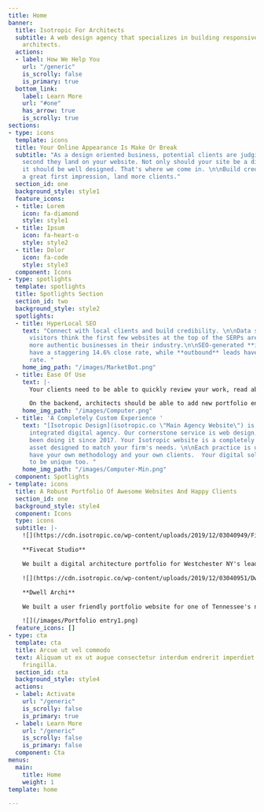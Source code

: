 ```yaml
---
title: Home
banner:
  title: Isotropic For Architects
  subtitle: A web design agency that specializes in building responsive websites for
    architects.
  actions:
  - label: How We Help You
    url: "/generic"
    is_scrolly: false
    is_primary: true
  bottom_link:
    label: Learn More
    url: "#one"
    has_arrow: true
    is_scrolly: true
sections:
- type: icons
  template: icons
  title: Your Online Appearance Is Make Or Break
  subtitle: "As a design oriented business, potential clients are judging from the
    second they land on your website. Not only should your site be a digital portfolio,
    it should be well designed. That's where we come in. \n\nBuild credibility, make
    a great first impression, land more clients."
  section_id: one
  background_style: style1
  feature_icons:
  - title: Lorem
    icon: fa-diamond
    style: style1
  - title: Ipsum
    icon: fa-heart-o
    style: style2
  - title: Dolor
    icon: fa-code
    style: style3
  component: Icons
- type: spotlights
  template: spotlights
  title: Spotlights Section
  section_id: two
  background_style: style2
  spotlights:
  - title: HyperLocal SEO
    text: "Connect with local clients and build credibility. \n\nData shows that web
      visitors think the first few websites at the top of the SERPs are amongst the
      more authentic businesses in their industry.\n\nSEO-generated **inbound** leads
      have a staggering 14.6% close rate, while **outbound** leads have a 1.7% close
      rate. "
    home_img_path: "/images/MarketBot.png"
  - title: Ease Of Use
    text: |-
      Your clients need to be able to quickly review your work, read about your firm and contact you for more information. Our sites do that by leveraging simplicity and good design.

      On the backend, architects should be able to add new portfolio entries, publish blog posts and change page text by themselves. We build our sites on a Wordpress CMS and design the backend to be as user friendly as the frontend.
    home_img_path: "/images/Computer.png"
  - title: 'A Completely Custom Experience '
    text: "[Isotropic Design](isotropic.co \"Main Agency Website\") is a vertically
      integrated digital agency. Our cornerstone service is web design, and we've
      been doing it since 2017. Your Isotropic website is a completely custom digital
      asset designed to match your firm's needs. \n\nEach practice is unique - you
      have your own methodology and your own clients.  Your digital solution needs
      to be unique too. "
    home_img_path: "/images/Computer-Min.png"
  component: Spotlights
- template: icons
  title: A Robust Portfolio Of Awesome Websites And Happy Clients
  section_id: one
  background_style: style4
  component: Icons
  type: icons
  subtitle: |-
    ![](https://cdn.isotropic.co/wp-content/uploads/2019/12/03040949/Fivecat-768x528.png.webp)

    **Fivecat Studio**

    We built a digital architecture portfolio for Westchester NY's leading high end residential firm.

    ![](https://cdn.isotropic.co/wp-content/uploads/2019/12/03040951/Dwell-768x528.png.webp)

    **Dwell Archi**

    We built a user friendly portfolio website for one of Tennessee's newest architecture firms.

    ![](/images/Portfolio entry1.png)
  feature_icons: []
- type: cta
  template: cta
  title: Arcue ut vel commodo
  text: Aliquam ut ex ut augue consectetur interdum endrerit imperdiet amet eleifend
    fringilla.
  section_id: cta
  background_style: style4
  actions:
  - label: Activate
    url: "/generic"
    is_scrolly: false
    is_primary: true
  - label: Learn More
    url: "/generic"
    is_scrolly: false
    is_primary: false
  component: Cta
menus:
  main:
    title: Home
    weight: 1
template: home

---
```

